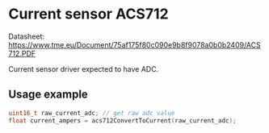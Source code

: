 # Current sensor ACS712

Datasheet: https://www.tme.eu/Document/75af175f80c090e9b8f9078a0b0b2409/ACS712.PDF

Current sensor driver expected to have ADC.

## Usage example

```c++
uint16_t raw_current_adc; // get raw adc value
float current_ampers = acs712ConvertToCurrent(raw_current_adc);
```
